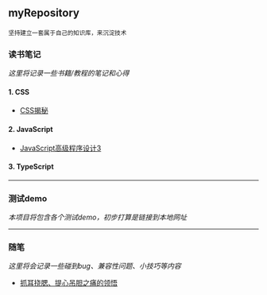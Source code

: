 ## myRepository
    坚持建立一套属于自己的知识库，来沉淀技术

### 读书笔记

*这里将记录一些书籍/教程的笔记和心得*

#### 1. CSS

- [CSS揭秘](docs/notes/CSS/CSS_SECRETS.md)

#### 2. JavaScript

- [JavaScript高级程序设计3](docs/notes/JavaScript/JavaScript高级程序设计3.md)

#### 3. TypeScript

---

### 测试demo

*本项目将包含各个测试demo，初步打算是链接到本地网址*

---

### 随笔

*这里将会记录一些碰到bug、兼容性问题、小技巧等内容*

- [抓耳挠腮、提心吊胆之痛的领悟](docs/essay/index.md)
